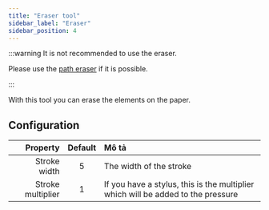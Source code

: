 ```yaml
---
title: "Eraser tool"
sidebar_label: "Eraser"
sidebar_position: 4
---
```



:::warning It is not recommended to use the eraser.

Please use the [path eraser](path_eraser) if it is possible.

:::

With this tool you can erase the elements on the paper.

## Configuration

|          Property | Default | Mô tả                                                                            |
| -----------------:|:-------:|:-------------------------------------------------------------------------------- |
|      Stroke width |    5    | The width of the stroke                                                          |
| Stroke multiplier |    1    | If you have a stylus, this is the multiplier which will be added to the pressure |
